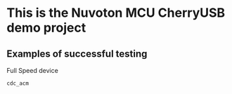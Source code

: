 # This is the Nuvoton MCU CherryUSB demo project



## Examples of successful testing

Full Speed device

```
cdc_acm
```

